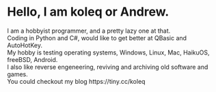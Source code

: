 <h1>Hello, I am koleq or Andrew.</h1>
<p>
I am a hobbyist programmer, and a pretty lazy one at that.<br>
Coding in Python and C#, would like to get better at QBasic and AutoHotKey.<br>
My hobby is testing operating systems, Windows, Linux, Mac, HaikuOS, freeBSD, Android.<br>
I also like reverse engeneering, reviving and archiving old software and games.<br>
You could checkout my blog https://tiny.cc/koleq
</p>
